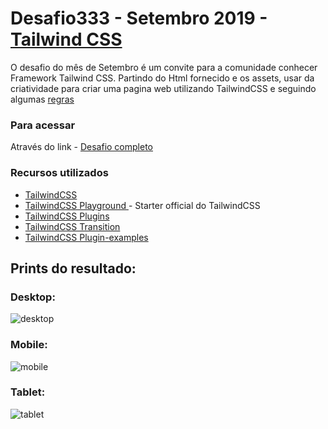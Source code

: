 
# Desafio333 - Setembro 2019 - [Tailwind CSS](https://tailwindcss.com/)
O desafio do mês de Setembro é um convite para a comunidade conhecer Framework Tailwind CSS. Partindo do Html fornecido e os assets, usar da criatividade para criar uma pagina web utilizando TailwindCSS e seguindo algumas [regras](https://github.com/cdfortes/desafio333/blob/master/2019-Setembro-Tailwind/README.md)



### Para acessar 
Através do link - <a href="https://cdfortes.github.io/desafio333/2019-Setembro-Tailwind/cdfortes/public/index.html" target="_blank">Desafio completo</a>

### Recursos utilizados

 - [TailwindCSS](https://tailwindcss.com/)
 - [TailwindCSS Playground ](https://github.com/tailwindcss/playground) - Starter official do TailwindCSS
 - [TailwindCSS Plugins](https://github.com/lorisleiva/tailwindcss-plugins) 
 - [TailwindCSS Transition](https://github.com/webdna/tailwindcss-transition)
 - [TailwindCSS Plugin-examples](https://github.com/tailwindcss/plugin-examples)



## Prints do resultado:

### Desktop:
![desktop](https://cdfortes.github.io/desafio333/2019-Setembro-Tailwind/cdfortes/assets/prints/desktop.png "Desktop")

### Mobile:
![mobile](https://cdfortes.github.io/desafio333/2019-Setembro-Tailwind/cdfortes/assets/prints/mobile.png "Mobile")

### Tablet:
![tablet](https://cdfortes.github.io/desafio333/2019-Setembro-Tailwind/cdfortes/assets/prints/mobile.png "Tablet")
